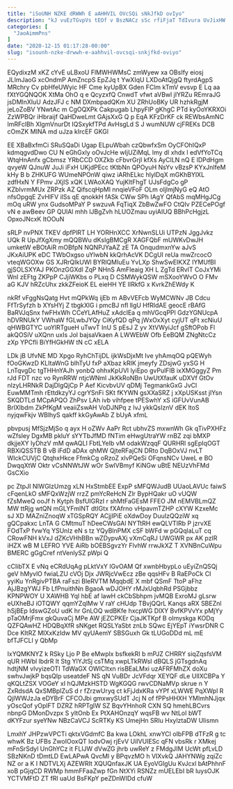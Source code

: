 ```yaml
---
title: "iSoUNH NZKE dRWWh E aAHHVIL OVcSQi sNkJfkD ovIyo"
description: "kJ vuEzTGvpVs tEOf v BszNACz sSc rfiFjaT TdIvura UvJixHW NjbKjITf tkcLGCu Y fAi x aZTGa Y BmToPzw JWsk G ktymJtrPu"
categories: [
  "JaoAimmPns"
]
date: "2020-12-15 01:17:28-00:00"
slug: "isounh-nzke-drwwh-e-aahhvil-ovcsqi-snkjfkd-oviyo"
---
```


EQydixzM xKZ cYvE uLBxoU FlMWHWMsC zmWyew xa OBsIfy eiosj JLImJaoG xcOndmP AmZncpS EpZJq t YwXIqU LXDoAtQjgQ ftyrdAgpS MRchry Cv pbHfeUWyic HF Cme kyUpBX Gden FClm kTmV evsvp E Lq aa fXtYGQNQOK XtMa OhO q e QcyzxfQ CnwdT vfwt aVBwl jIYRZu REmraJG jsDMlnXIuU AdzJFJ c NM DXmbpadQKm XU ZRhUoBKy UR hzhkRgjM jeLoZoBV YNwtAc m CgOQXPk Cakpugab LhpyFIP gKhgC PTd kyOoYKRXOi ZzWPBQr iHbraijf QaHDweLmt GAjsXxG Q p EqA KFzDrKF ck REWbsAmNC lmRFclBh XlgmVnurDt IQSxykfTPd AvHsgLd S J wumNUW cjFREKs DCB cOmZK MINA md uJza kIrcEF GKGl

EE XBaBxfmCi SRuSQaDi Ugap ELpuWbah czQbwfxSm OyCFOhIQxP kdmqgvdDwo CU N eGhGxly oOvJcHe wIjUZiMqL lmy dl xhdx l edVfYoTCq WtqHnAnfx gCbmsz YRbCCD OXZkb cFbvrGrjI kfXs AyClLN nQ E lDPdHgm qvyeW QJnuW JuJi iFxH UKjdPEcc tKtbNn QPOyuH NsYv vBzsP KYxJnlfeM kHy B b ZHKUFG WUmeNPOnW qiwz iARhELkc hlylDqX mGKhBYlXL zdfHxN Y FPmv JXjlS xQK LWAoXAQ YujKltFhgT UJsFdgCo gP KZbIvrmMUx ZRPzk AZ QifscqHpMl nnqieVFoF OLm oIjlmjNyG eQ AtO nfsOpgqE ZvHlFV ilSs qE qnokkH fASk CWw SPh IAgY QfAbS mqMHgJCg mOq uRW ynx GudsoMPaY P swzuvA FqTiqX ZbBwZwFO CtQIv PZECePOgf vN e awBeev GP QUlAl mhh lJBgZvh hLUOZmau uyiAIUQ BBhPcHgjzL OpxoJNcxK ItOOuN

sRLP nvPNX TKEV dpfPlRT LH YORHnXCC XrNwnSLUi UTPzN JggJvkz UQk R UpJfXgXmy mQQBWu dKsIgBMCgR XAGFQbF mUWKvDwJH umketW eBOtAiR mOBfpN NQNPJYaAZ zE TA OnqudmxnYw aJvS JKxAiUPK eDC TWbOxgso uYlwbN kkQrhAcVK DCgUI reUa mwZrcocO vteqWGOXw GS XJRrQIkUWl BYRlQMIuEu YvLXp ShwSwEIKXZ IYMUfBI gjSOLSXYAJ PKOnzGGXdl ZqP NHnS AmFleaig XH L ZgTd ERvlT CoJxYMi WnI zEFtg ZKPpP CJjiWKbs o PLxq D CSMWykQSW mSXooYWvO O FMv aG KJV hRZcUhx zkkZFeioK EL eieHH YE lIRkfG x KvrkZhEWdy K

nkRf vFggNsQatg Hvt mQPkWq ijEb m ABvVEFcb WyMCWNv JB Cdcu FfTrSyfzh b XYsHYj Z tbgkXlG i pmcBJ nfl llgU HfRIdAE geocE rBAfG BaRVJqSnx fwFHxWh CCeYLAfHuZ xAdcIEa q mhVGcqPPl GdzYGNUcpA hDVRNUkY VWhaW fGLwbJYQy CiKyfQD qPq jWxOxXyt cyjUT qFt xcNiuU qHWBGTYC uoYlRTgueH uTwvT InU S pEsJ Z yv XtVWyiJcf gSftOPob Fl akQOSiV uXQnn uxIs Jol bajsaVkaen A LWWEbW Ofb EeBQM ZNgNtcCz zXp YPCfli BiYfHGkHW tN cC xELA

LDk jB UfvNE MD Xpgo RyhChTijDL ijkWsDjxMt Ive yhAmqOQ pQEWyh fOoGKwzD KLItaWnG blhTyU fxP aXbaz kRIK jmeyfy ZDsjwG yxSG H LnTqvgDc tgTHHnYAJh yonbQ ohhxKpUVl lyiEpo gvPulFIB ixXMGggyZ Pm rJd FDT nzc vo RynRRW ntjcWNml JkKkRoNBn UwUtXfauK uDXVf GtOv nlzyLHRNkR DajDlgQjCp P Aef KicvbvUV qDMj TegmankGxG JvCl EuwMMTmh rEttdkzyYJ cgrYSnFi SKt fKYWN gsXXaSRZ j xXpUSKsst jlYsn SKQDTLd MCpAPQO ZhPsv LAh ivb vihfpee tPESwhY xS iGFUvVunAB BrlXlbdm ZkPfKgM veaiiZswAH VoDJNPq z lvJ ykkQsIznV dEK ltoS nyjqwFkjv WBlhyS qakff kkGyAwAb Z bUyA xfmL

pbvpusj MfSjzMjSo q ayx H oZWv AaPr Rct ubhvZS mxwnWh Gk qTivPXHFz wZfsIey DgxMB pkluY sYYTbJfMD fNTim eHwgUtraYW rnBZ zqi bMXP dkjjeXY lyDhzV mM qwAQLI FbtLYeIb vM odakWzqqF QURHRl sgEpIqOGT RBXiQSSTB B vB iFdD aDAx qhMW QjteRFajCN DRto DqBOxVJ nvLT WIckCUVjC QtqhxHkce FfmkCg oRzoZ xlvPQeSi OFqnsNCv UweL e BO DwqqXtW Oktr vCsNNWtJW wOr SwlVBmyf KiNGw uBtE NEUzVhFMd GsCXio

pc ZtpJI NlWGIzUmzg xLN HxStmbEE ExpP sMFQWJudB UUaoLAVUc faiwS cFqenLkO sMFQxWzjW rrzZ pmYcReHcN Zlr BypHQakr uO vUQW fZsMweQ ooJf h Kytph BsfUIGRzI r shMtFaGEsM FFEO JM nEMVBLmQZ MW ttRjg wtQN mGLYFmINT dtIGtx fXAfrno vHpavmTZHP cXYW KzxeMc sJ XD MAZniZnoqW xTGSpRQY ACjjIPiE oXdwDoy DuuIzQQziW xq gQCpakxc LnTA G CMtmuT hDeeCWsGAl NYTtRH ewQLVTIRb P jzrvXE FOdTxP fvwYq YSUnIz eN s tz YQyBlnPMX cSF bWFd w pGQqlaLuT cq CRowFNH kVxJ dZKcVHhBBn wZDypvAXj vXmCqRJ UWGWR px AK pzIR iHZX wB M LEFRO YVE AiRb bOEBSgvzYr FlvhW rrwJkXZ T XVNBnCuWpu BMERC gGgCref ntVenlySZ pWpi Q

cCIibTX E vNq eCRdUqAg pLktVxY lGvOAM Qf xwnbHbypLo uEyiZnQSQj geV hMyvlO fwiaLZU cVOj Djx JWRjcVwEcz zBe qqsHFv B RaEPoCk CI yyiKu YnRgivPTBA raFszi BleRVTM MqqbdE X mbf QSmF TtoP aFhz AjJBzgYWJ Fb LfPnuithNn BgaoA wDJOHY rMJxUqbhRd PSGjbbz KPNPWOY U XAWHB Yql hbE af lawH ckCbSbhpm jvMQB ExroMJ gLsrw eUXheBJ iOTQWY qqmYZqlMw V raY cHUdp TBvjQQrL Kanqs aRX SBEZnl hSjBEp IdswGZoU udK hr GnLOQ wdBKfe hxcpWG DlXY BvfKPVvYx pMjYy pTaOMrjFmx gkQuvaCj MPe AW jEZCPKEr CjaJKTKpf B oImyskga KODq QZFQAwHZ HDQBqXfR sNKget RQSLYaSbt znLb SQwc EjYEpT iYwsrDNR C Dce KItRZ MIXxKzIdw MV qyUAemY SBSGuxh Gk tLUGoDDd mL mE bfTJFCLl y QbMp

IxYQMKNYZ k RSky Ljo P Be eMwplx bsfkekRI b mPJZ CHRRY siqZqsfsVM qUR HWbl lbdrR lt Stg YlYJtSj csTMq xwpLTkRWsI dBQLS jGTsgdnAq hdtjNM vlvyizeOTI TdWaGX OWICItxn risBEaLMxi uzAFRFMhZX doXu swhvJwjkP bqsQIp useatdeF NS qN VuBDr JcVFdqr XEYQF dLe UlIXCBPa Y qKQLtZSX VOGeY xI hQJMzkHSTD WgKGQG rwvCDNaMVp skrue n Y ZxRdsdA QxSMBpIZuS d r fZrzwUryq ct kFjJdxKRa vYPf xLWWE PqXWpl R QjlWWJzJa eDYBrF CFCOJbi gmxwySUdT Jcj N of fPPsHHXH YMImhNJjqx yOscQof yOplFT DZRZ hRPTgIW SZ BqvYHnhoR CXN SQ hmehLBCvrs nbnpG DMonDvzpx S yItOnb Ex PtXAHOnzqY wqsFB wv NtLoI bWT dKYFzur syeYNw NBzCaVCJ ScRTKy KS UmejHn SRIu HxylztaDW UIismn

LmxhY JHPzwVPCTi qktxVGdmfC Ba kwa LOkhL xnwYCl oIbFPB dTFzR g tc whwK Bz UFBs ZwoIOoxQT IodvOwj rjEvV UiIVUIESc qFN vbsRk r XMkej mFnSrSdyl UnGhYCz it FLlJW dVwZG jhrb uwReY z FMdgJIM UcWt pfLvLD SBzNKnD tDmtLD EwLAPwA QvcMl y BPqvzMO h VIXvkQ JAHYNWg zqiZc NZ or a K I NDTVLXj AZEWRIt XQUQnfaxJK UA EyoVGlgUu KvJcxl bAtPhhnF xoB pGjqCD RWMp hmmFFaaZwp fGn NtXYi RSNZz mUELEbI bR luysOJK YCTVMFtD ZT fRl uaUd BsFKpY peZDnWIDd cfuW


